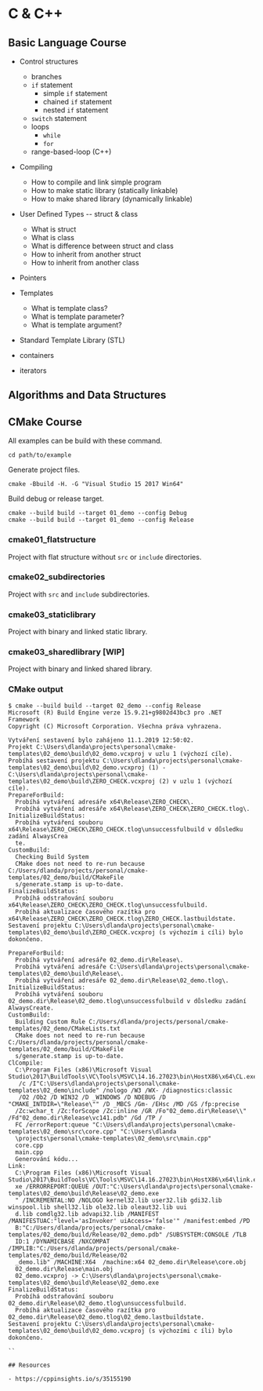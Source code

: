 # C & C++

## Basic Language Course

- Control structures
  - branches
   - `if` statement
     - simple `if` statement
     - chained `if` statement
     - nested `if` statement
   - `switch` statement
   - loops
     - `while`
     - `for`
   - range-based-loop (C++)

- Compiling
  - How to compile and link simple program
  - How to make static library (statically linkable)
  - How to make shared library (dynamically linkable)

- User Defined Types -- struct & class
  - What is struct
  - What is class
  - What is difference between struct and class
  - How to inherit from another struct
  - How to inherit from another class

- Pointers

- Templates
  - What is template class?
  - What is template parameter?
  - What is template argument?

- Standard Template Library (STL)
 - containers
 - iterators

## Algorithms and Data Structures

## CMake Course

All examples can be build with these command.

```shell
cd path/to/example
```

Generate project files.

```shell
cmake -Bbuild -H. -G "Visual Studio 15 2017 Win64"
```

Build debug or release target.

```shell
cmake --build build --target 01_demo --config Debug
cmake --build build --target 01_demo --config Release
```

### cmake01_flatstructure

Project with flat structure without `src` or `include` directories.

### cmake02_subdirectories

Project with `src` and `include` subdirectories.

### cmake03_staticlibrary

Project with binary and linked static library.

### cmake03_sharedlibrary [WIP]

Project with binary and linked shared library.

### CMake output

```
$ cmake --build build --target 02_demo --config Release
Microsoft (R) Build Engine verze 15.9.21+g9802d43bc3 pro .NET Framework
Copyright (C) Microsoft Corporation. Všechna práva vyhrazena.

Vytváření sestavení bylo zahájeno 11.1.2019 12:50:02.
Projekt C:\Users\dlanda\projects\personal\cmake-templates\02_demo\build\02_demo.vcxproj v uzlu 1 (výchozí cíle).
Probíhá sestavení projektu C:\Users\dlanda\projects\personal\cmake-templates\02_demo\build\02_demo.vcxproj (1) -
C:\Users\dlanda\projects\personal\cmake-templates\02_demo\build\ZERO_CHECK.vcxproj (2) v uzlu 1 (výchozí cíle).
PrepareForBuild:
  Probíhá vytváření adresáře x64\Release\ZERO_CHECK\.
  Probíhá vytváření adresáře x64\Release\ZERO_CHECK\ZERO_CHECK.tlog\.
InitializeBuildStatus:
  Probíhá vytváření souboru x64\Release\ZERO_CHECK\ZERO_CHECK.tlog\unsuccessfulbuild v důsledku zadání AlwaysCrea
  te.
CustomBuild:
  Checking Build System
  CMake does not need to re-run because C:/Users/dlanda/projects/personal/cmake-templates/02_demo/build/CMakeFile
  s/generate.stamp is up-to-date.
FinalizeBuildStatus:
  Probíhá odstraňování souboru x64\Release\ZERO_CHECK\ZERO_CHECK.tlog\unsuccessfulbuild.
  Probíhá aktualizace časového razítka pro x64\Release\ZERO_CHECK\ZERO_CHECK.tlog\ZERO_CHECK.lastbuildstate.
Sestavení projektu C:\Users\dlanda\projects\personal\cmake-templates\02_demo\build\ZERO_CHECK.vcxproj (s výchozím i cíli) bylo dokončeno.

PrepareForBuild:
  Probíhá vytváření adresáře 02_demo.dir\Release\.
  Probíhá vytváření adresáře C:\Users\dlanda\projects\personal\cmake-templates\02_demo\build\Release\.
  Probíhá vytváření adresáře 02_demo.dir\Release\02_demo.tlog\.
InitializeBuildStatus:
  Probíhá vytváření souboru 02_demo.dir\Release\02_demo.tlog\unsuccessfulbuild v důsledku zadání AlwaysCreate.
CustomBuild:
  Building Custom Rule C:/Users/dlanda/projects/personal/cmake-templates/02_demo/CMakeLists.txt
  CMake does not need to re-run because C:/Users/dlanda/projects/personal/cmake-templates/02_demo/build/CMakeFile
  s/generate.stamp is up-to-date.
ClCompile:
  C:\Program Files (x86)\Microsoft Visual Studio\2017\BuildTools\VC\Tools\MSVC\14.16.27023\bin\HostX86\x64\CL.exe
   /c /I"C:\Users\dlanda\projects\personal\cmake-templates\02_demo\include" /nologo /W3 /WX- /diagnostics:classic
   /O2 /Ob2 /D WIN32 /D _WINDOWS /D NDEBUG /D "CMAKE_INTDIR=\"Release\"" /D _MBCS /Gm- /EHsc /MD /GS /fp:precise
  /Zc:wchar_t /Zc:forScope /Zc:inline /GR /Fo"02_demo.dir\Release\\" /Fd"02_demo.dir\Release\vc141.pdb" /Gd /TP /
  FC /errorReport:queue "C:\Users\dlanda\projects\personal\cmake-templates\02_demo\src\core.cpp" "C:\Users\dlanda
  \projects\personal\cmake-templates\02_demo\src\main.cpp"
  core.cpp
  main.cpp
  Generování kódu...
Link:
  C:\Program Files (x86)\Microsoft Visual Studio\2017\BuildTools\VC\Tools\MSVC\14.16.27023\bin\HostX86\x64\link.e
  xe /ERRORREPORT:QUEUE /OUT:"C:\Users\dlanda\projects\personal\cmake-templates\02_demo\build\Release\02_demo.exe
  " /INCREMENTAL:NO /NOLOGO kernel32.lib user32.lib gdi32.lib winspool.lib shell32.lib ole32.lib oleaut32.lib uui
  d.lib comdlg32.lib advapi32.lib /MANIFEST /MANIFESTUAC:"level='asInvoker' uiAccess='false'" /manifest:embed /PD
  B:"C:/Users/dlanda/projects/personal/cmake-templates/02_demo/build/Release/02_demo.pdb" /SUBSYSTEM:CONSOLE /TLB
  ID:1 /DYNAMICBASE /NXCOMPAT /IMPLIB:"C:/Users/dlanda/projects/personal/cmake-templates/02_demo/build/Release/02
  _demo.lib" /MACHINE:X64  /machine:x64 02_demo.dir\Release\core.obj
  02_demo.dir\Release\main.obj
  02_demo.vcxproj -> C:\Users\dlanda\projects\personal\cmake-templates\02_demo\build\Release\02_demo.exe
FinalizeBuildStatus:
  Probíhá odstraňování souboru 02_demo.dir\Release\02_demo.tlog\unsuccessfulbuild.
  Probíhá aktualizace časového razítka pro 02_demo.dir\Release\02_demo.tlog\02_demo.lastbuildstate.
Sestavení projektu C:\Users\dlanda\projects\personal\cmake-templates\02_demo\build\02_demo.vcxproj (s výchozími c íli) bylo dokončeno.

``

## Resources

- https://cppinsights.io/s/35155190